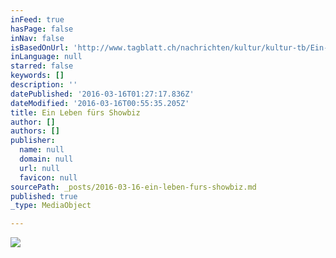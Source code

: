 ```yaml
---
inFeed: true
hasPage: false
inNav: false
isBasedOnUrl: 'http://www.tagblatt.ch/nachrichten/kultur/kultur-tb/Ein-Leben-fuers-Showbiz;art41,2871660'
inLanguage: null
starred: false
keywords: []
description: ''
datePublished: '2016-03-16T01:27:17.836Z'
dateModified: '2016-03-16T00:55:35.205Z'
title: Ein Leben fürs Showbiz
author: []
authors: []
publisher:
  name: null
  domain: null
  url: null
  favicon: null
sourcePath: _posts/2016-03-16-ein-leben-furs-showbiz.md
published: true
_type: MediaObject

---
```

![](https://the-grid-user-content.s3-us-west-2.amazonaws.com/7349d6ea-9465-4c11-b1a8-0f5a3eec0367.jpg)